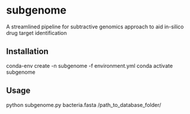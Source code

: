 # subgenome
A streamlined pipeline for subtractive genomics approach to aid in-silico drug target identification


## Installation
conda-env create -n subgenome -f environment.yml
conda activate subgenome

## Usage

python subgenome.py bacteria.fasta /path_to_database_folder/

